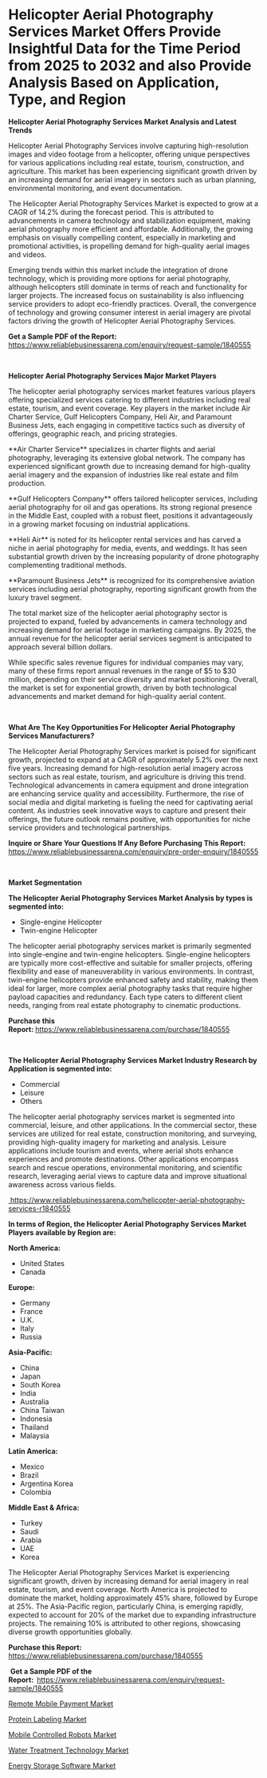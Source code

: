 <p><h1>Helicopter Aerial Photography Services Market Offers Provide Insightful Data for the Time Period from 2025 to 2032 and also Provide Analysis Based on Application, Type, and Region</h1></p><p><strong>Helicopter Aerial Photography Services Market Analysis and Latest Trends</strong></p>
<p><p>Helicopter Aerial Photography Services involve capturing high-resolution images and video footage from a helicopter, offering unique perspectives for various applications including real estate, tourism, construction, and agriculture. This market has been experiencing significant growth driven by an increasing demand for aerial imagery in sectors such as urban planning, environmental monitoring, and event documentation.</p><p>The Helicopter Aerial Photography Services Market is expected to grow at a CAGR of 14.2% during the forecast period. This is attributed to advancements in camera technology and stabilization equipment, making aerial photography more efficient and affordable. Additionally, the growing emphasis on visually compelling content, especially in marketing and promotional activities, is propelling demand for high-quality aerial images and videos.</p><p>Emerging trends within this market include the integration of drone technology, which is providing more options for aerial photography, although helicopters still dominate in terms of reach and functionality for larger projects. The increased focus on sustainability is also influencing service providers to adopt eco-friendly practices. Overall, the convergence of technology and growing consumer interest in aerial imagery are pivotal factors driving the growth of Helicopter Aerial Photography Services.</p></p>
<p><strong>Get a Sample PDF of the Report:&nbsp;</strong> <a href="https://www.reliablebusinessarena.com/enquiry/request-sample/1840555?utm_campaign=1892&utm_medium=2&utm_source=Github&utm_content=ia&utm_term=11032025&utm_id=helicopter-aerial-photography-services">https://www.reliablebusinessarena.com/enquiry/request-sample/1840555</a></p>
<p>&nbsp;</p>
<p><strong>Helicopter Aerial Photography Services Major Market Players</strong></p>
<p><p>The helicopter aerial photography services market features various players offering specialized services catering to different industries including real estate, tourism, and event coverage. Key players in the market include Air Charter Service, Gulf Helicopters Company, Heli Air, and Paramount Business Jets, each engaging in competitive tactics such as diversity of offerings, geographic reach, and pricing strategies.</p><p>**Air Charter Service** specializes in charter flights and aerial photography, leveraging its extensive global network. The company has experienced significant growth due to increasing demand for high-quality aerial imagery and the expansion of industries like real estate and film production.</p><p>**Gulf Helicopters Company** offers tailored helicopter services, including aerial photography for oil and gas operations. Its strong regional presence in the Middle East, coupled with a robust fleet, positions it advantageously in a growing market focusing on industrial applications.</p><p>**Heli Air** is noted for its helicopter rental services and has carved a niche in aerial photography for media, events, and weddings. It has seen substantial growth driven by the increasing popularity of drone photography complementing traditional methods.</p><p>**Paramount Business Jets** is recognized for its comprehensive aviation services including aerial photography, reporting significant growth from the luxury travel segment. </p><p>The total market size of the helicopter aerial photography sector is projected to expand, fueled by advancements in camera technology and increasing demand for aerial footage in marketing campaigns. By 2025, the annual revenue for the helicopter aerial services segment is anticipated to approach several billion dollars.</p><p>While specific sales revenue figures for individual companies may vary, many of these firms report annual revenues in the range of $5 to $30 million, depending on their service diversity and market positioning. Overall, the market is set for exponential growth, driven by both technological advancements and market demand for high-quality aerial content.</p></p>
<p>&nbsp;</p>
<p><strong>What Are The Key Opportunities For Helicopter Aerial Photography Services Manufacturers?</strong></p>
<p><p>The Helicopter Aerial Photography Services market is poised for significant growth, projected to expand at a CAGR of approximately 5.2% over the next five years. Increasing demand for high-resolution aerial imagery across sectors such as real estate, tourism, and agriculture is driving this trend. Technological advancements in camera equipment and drone integration are enhancing service quality and accessibility. Furthermore, the rise of social media and digital marketing is fueling the need for captivating aerial content. As industries seek innovative ways to capture and present their offerings, the future outlook remains positive, with opportunities for niche service providers and technological partnerships.</p></p>
<p><strong>Inquire or Share Your Questions If Any Before Purchasing This Report:</strong> <a href="https://www.reliablebusinessarena.com/enquiry/pre-order-enquiry/1840555?utm_campaign=1892&utm_medium=2&utm_source=Github&utm_content=ia&utm_term=11032025&utm_id=helicopter-aerial-photography-services">https://www.reliablebusinessarena.com/enquiry/pre-order-enquiry/1840555</a></p>
<p>&nbsp;</p>
<p><strong>Market Segmentation</strong></p>
<p><strong>The Helicopter Aerial Photography Services Market Analysis by types is segmented into:</strong></p>
<p><ul><li>Single-engine Helicopter</li><li>Twin-engine Helicopter</li></ul></p>
<p><p>The helicopter aerial photography services market is primarily segmented into single-engine and twin-engine helicopters. Single-engine helicopters are typically more cost-effective and suitable for smaller projects, offering flexibility and ease of maneuverability in various environments. In contrast, twin-engine helicopters provide enhanced safety and stability, making them ideal for larger, more complex aerial photography tasks that require higher payload capacities and redundancy. Each type caters to different client needs, ranging from real estate photography to cinematic productions.</p></p>
<p><strong>Purchase this Report:&nbsp;</strong><a href="https://www.reliablebusinessarena.com/purchase/1840555?utm_campaign=1892&utm_medium=2&utm_source=Github&utm_content=ia&utm_term=11032025&utm_id=helicopter-aerial-photography-services">https://www.reliablebusinessarena.com/purchase/1840555</a></p>
<p>&nbsp;</p>
<p><strong>The Helicopter Aerial Photography Services Market Industry Research by Application is segmented into:</strong></p>
<p><ul><li>Commercial</li><li>Leisure</li><li>Others</li></ul></p>
<p><p>The helicopter aerial photography services market is segmented into commercial, leisure, and other applications. In the commercial sector, these services are utilized for real estate, construction monitoring, and surveying, providing high-quality imagery for marketing and analysis. Leisure applications include tourism and events, where aerial shots enhance experiences and promote destinations. Other applications encompass search and rescue operations, environmental monitoring, and scientific research, leveraging aerial views to capture data and improve situational awareness across various fields.</p></p>
<p><a href="https://www.reliablebusinessarena.com/helicopter-aerial-photography-services-r1840555?utm_campaign=1892&utm_medium=2&utm_source=Github&utm_content=ia&utm_term=11032025&utm_id=helicopter-aerial-photography-services">&nbsp;https://www.reliablebusinessarena.com/helicopter-aerial-photography-services-r1840555</a></p>
<p><strong>In terms of Region, the Helicopter Aerial Photography Services Market Players available by Region are:</strong></p>
<p>
    <p> <strong> North America: </strong>
        <ul>
            <li>United States</li>
            <li>Canada</li>
        </ul>
        </p> 
    <p> <strong> Europe: </strong>
        <ul>
            <li>Germany</li>
            <li>France</li>
            <li>U.K.</li>
            <li>Italy</li>
            <li>Russia</li>
        </ul>
        </p> 
    <p> <strong> Asia-Pacific: </strong>
        <ul>
            <li>China</li>
            <li>Japan</li>
            <li>South Korea</li>
            <li>India</li>
            <li>Australia</li>
            <li>China Taiwan</li>
            <li>Indonesia</li>
            <li>Thailand</li>
            <li>Malaysia</li>
        </ul>
        </p> 
    <p> <strong> Latin America: </strong>
        <ul>
            <li>Mexico</li>
            <li>Brazil</li>
            <li>Argentina Korea</li>
            <li>Colombia</li>
        </ul>
        </p> 
    <p> <strong> Middle East & Africa: </strong>
        <ul>
            <li>Turkey</li>
            <li>Saudi</li>
            <li>Arabia</li>
            <li>UAE</li>
            <li>Korea</li>
        </ul>
    </p>
    </p>
<p><p>The Helicopter Aerial Photography Services Market is experiencing significant growth, driven by increasing demand for aerial imagery in real estate, tourism, and event coverage. North America is projected to dominate the market, holding approximately 45% share, followed by Europe at 25%. The Asia-Pacific region, particularly China, is emerging rapidly, expected to account for 20% of the market due to expanding infrastructure projects. The remaining 10% is attributed to other regions, showcasing diverse growth opportunities globally.</p></p>
<p><strong>Purchase this Report: </strong><a href="https://www.reliablebusinessarena.com/purchase/1840555?utm_campaign=1892&utm_medium=2&utm_source=Github&utm_content=ia&utm_term=11032025&utm_id=helicopter-aerial-photography-services">https://www.reliablebusinessarena.com/purchase/1840555</a></p>
<p>&nbsp;<strong>Get a Sample PDF of the Report:&nbsp;&nbsp;</strong><a href="https://www.reliablebusinessarena.com/enquiry/request-sample/1840555?utm_campaign=1892&utm_medium=2&utm_source=Github&utm_content=ia&utm_term=11032025&utm_id=helicopter-aerial-photography-services">https://www.reliablebusinessarena.com/enquiry/request-sample/1840555</a></p>
<p><strong></strong></p>
<p><p><a href="https://github.com/tentandyik/Market-Research-Report-List-1/blob/main/remote-mobile-payment-market.md?utm_campaign=1892&utm_medium=2&utm_source=Github&utm_content=ia&utm_term=11032025&utm_id=helicopter-aerial-photography-services">Remote Mobile Payment Market</a></p><p><a href="https://github.com/mismannely/Market-Research-Report-List-1/blob/main/protein-labeling-market.md?utm_campaign=1892&utm_medium=2&utm_source=Github&utm_content=ia&utm_term=11032025&utm_id=helicopter-aerial-photography-services">Protein Labeling Market</a></p><p><a href="https://github.com/klenaestien23/Market-Research-Report-List-1/blob/main/mobile-controlled-robots-market.md?utm_campaign=1892&utm_medium=2&utm_source=Github&utm_content=ia&utm_term=11032025&utm_id=helicopter-aerial-photography-services">Mobile Controlled Robots Market</a></p><p><a href="https://github.com/tahjaylestro/Market-Research-Report-List-1/blob/main/water-treatment-technology-market.md?utm_campaign=1892&utm_medium=2&utm_source=Github&utm_content=ia&utm_term=11032025&utm_id=helicopter-aerial-photography-services">Water Treatment Technology Market</a></p><p><a href="https://github.com/ishikodehira/Market-Research-Report-List-1/blob/main/energy-storage-software-market.md?utm_campaign=1892&utm_medium=2&utm_source=Github&utm_content=ia&utm_term=11032025&utm_id=helicopter-aerial-photography-services">Energy Storage Software Market</a></p></p>